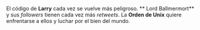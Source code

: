 ﻿El código de **Larry** cada vez se vuelve más peligroso.
** Lord Ballmermort** y sus *followers* tienen cada vez más *retweets*.
La **Orden de Unix** quiere enfrentarse a ellos y luchar por el bien del mundo.
